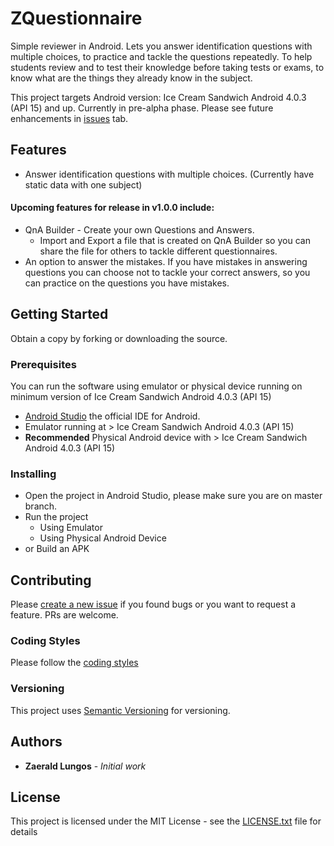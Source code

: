 # ZQuestionnaire

Simple reviewer in Android. Lets you answer identification questions with multiple choices, to practice and tackle the questions repeatedly.
To help students review and to test their knowledge before taking tests or exams, to know what are the things they already know in the subject.

This project targets Android version: Ice Cream Sandwich Android 4.0.3 (API 15) and up.
Currently in pre-alpha phase. Please see future enhancements in [issues](https://github.com/zd-zero/ZQuestionnaire/issues) tab.

## Features
* Answer identification questions with multiple choices. (Currently have static data with one subject)

#### Upcoming features for release in v1.0.0 include:
* QnA Builder - Create your own Questions and Answers.
  * Import and Export a file that is created on QnA Builder so you can share the file for others to tackle different questionnaires.
* An option to answer the mistakes. If you have mistakes in answering questions you can choose not to tackle your correct answers, so you can practice on the questions you have mistakes.

## Getting Started

Obtain a copy by forking or downloading the source.

### Prerequisites

You can run the software using emulator or physical device running on minimum version of Ice Cream Sandwich Android 4.0.3 (API 15)
* [Android Studio](https://developer.android.com/studio/index.html) the official IDE for Android.
* Emulator running at >  Ice Cream Sandwich Android 4.0.3 (API 15)
* **Recommended** Physical Android device with >  Ice Cream Sandwich Android 4.0.3 (API 15)

### Installing

* Open the project in Android Studio, please make sure you are on master branch.
* Run the project
  * Using Emulator
  * Using Physical Android Device
* or Build an APK


## Contributing
Please [create a new issue](https://github.com/zd-zero/ZQuestionnaire/issues/new) if you found bugs or you want to request a feature. PRs are welcome.

### Coding Styles

Please follow the [coding styles](https://github.com/ribot/android-guidelines/blob/master/project_and_code_guidelines.md)

### Versioning

This project uses [Semantic Versioning](http://semver.org/) for versioning.


## Authors

* **Zaerald Lungos** - *Initial work*


## License

This project is licensed under the MIT License - see the [LICENSE.txt](LICENSE.txt) file for details
